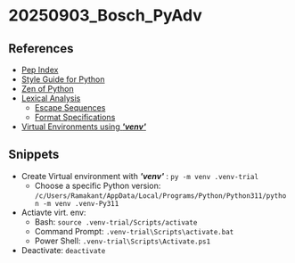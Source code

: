 # 20250903_Bosch_PyAdv

## References
* [Pep Index](https://peps.python.org/#)
* [Style Guide for Python](https://peps.python.org/pep-0008/)
* [Zen of Python](https://peps.python.org/pep-0020/)
* [Lexical Analysis](https://docs.python.org/3.11/reference/lexical_analysis.html#lexical-analysis)
    * [Escape Sequences](https://docs.python.org/3.11/reference/lexical_analysis.html#escape-sequences)
    * [Format Specifications](https://docs.python.org/3.11/library/string.html#format-specification-mini-language)
* [Virtual Environments using __*'venv'*__ ](https://docs.python.org/3/library/venv.html#module-venv)


## Snippets
* Create Virtual environment with __*'venv'*__ : `py -m venv .venv-trial`
    * Choose a specific Python version: `/c/Users/Ramakant/AppData/Local/Programs/Python/Python311/python -m venv .venv-Py311`
* Actiavte virt. env:
    * Bash: `source .venv-trial/Scripts/activate`
    * Command Prompt: `.venv-trial\Scripts\activate.bat`
    * Power Shell: `.venv-trial\Scripts\Activate.ps1`
* Deactivate: `deactivate`